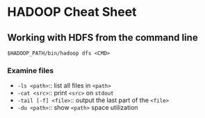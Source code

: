 # HADOOP Cheat Sheet

## Working with HDFS from the command line
`$HADOOP_PATH/bin/hadoop dfs <CMD>`

### Examine files	
+ `-ls <path>`:: list all files in `<path>`
+ `-cat <src>`:: print `<src>` on `stdout`
+ `-tail [-f] <file>`:: output the last part of the `<file>`
+ `-du <path>`:: show `<path>` space utilization




